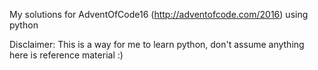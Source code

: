 My solutions for AdventOfCode16 (http://adventofcode.com/2016) using python

Disclaimer: This is a way for me to learn python, don't assume anything here is reference material :)  
